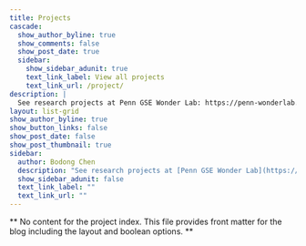 ```yaml
---
title: Projects
cascade:
  show_author_byline: true
  show_comments: false
  show_post_date: true
  sidebar:
    show_sidebar_adunit: true
    text_link_label: View all projects
    text_link_url: /project/
description: |
  See research projects at Penn GSE Wonder Lab: https://penn-wonderlab.github.io/research/
layout: list-grid
show_author_byline: true
show_button_links: false
show_post_date: false
show_post_thumbnail: true
sidebar:
  author: Bodong Chen
  description: "See research projects at [Penn GSE Wonder Lab](https://penn-wonderlab.github.io/research/)."
  show_sidebar_adunit: false
  text_link_label: ""
  text_link_url: ""
---
```


** No content for the project index. This file provides front matter for the blog including the layout and boolean options. **
